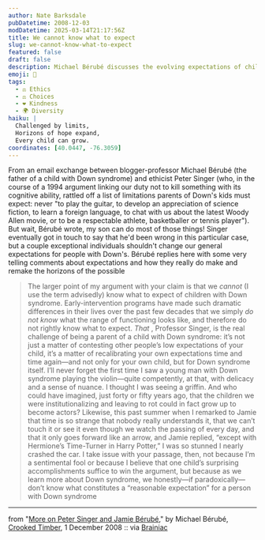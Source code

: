 ```yaml
---
author: Nate Barksdale
pubDatetime: 2008-12-03
modDatetime: 2025-03-14T21:17:56Z
title: We cannot know what to expect
slug: we-cannot-know-what-to-expect
featured: false
draft: false
description: Michael Bérubé discusses the evolving expectations of children with Down syndrome in response to Peter Singer's views.
emoji: 🎻
tags:
  - ⚖️ Ethics
  - ⚖️ Choices
  - ❤️ Kindness
  - 🌍 Diversity
haiku: |
  Challenged by limits,  
  Horizons of hope expand,  
  Every child can grow.
coordinates: [40.0447, -76.3059]
---
```


From an email exchange between blogger-professor Michael Bérubé (the father of a child with Down syndrome) and ethicist Peter Singer (who, in the course of a 1994 argument linking our duty not to kill something with its cognitive ability, rattled off a list of limitations parents of Down's kids must expect: never "to play the guitar, to develop an appreciation of science fiction, to learn a foreign language, to chat with us about the latest Woody Allen movie, or to be a respectable athlete, basketballer or tennis player"). But wait, Bérubé wrote, my son can do most of those things! Singer eventually got in touch to say that he'd been wrong in this particular case, but a couple exceptional individuals shouldn't change our general expectations for people with Down's. Bérubé replies here with some very telling comments about expectations and how they really do make and remake the horizons of the possible

> The larger point of my argument with your claim is that we _cannot_ (I use the term advisedly) know what to expect of children with Down syndrome. Early-intervention programs have made such dramatic differences in their lives over the past few decades that we simply _do not know_ what the range of functioning looks like, and therefore do not rightly know what to expect. _That_ , Professor Singer, is the real challenge of being a parent of a child with Down syndrome: it’s not just a matter of contesting other people’s low expectations of your child, it’s a matter of recalibrating your own expectations time and time again—and not only for your own child, but for Down syndrome itself. I’ll never forget the first time I saw a young man with Down syndrome playing the violin—quite competently, at that, with delicacy and a sense of nuance. I thought I was seeing a griffin. And who could have imagined, just forty or fifty years ago, that the children we were institutionalizing and leaving to rot could in fact grow up to become actors? Likewise, this past summer when I remarked to Jamie that time is so strange that nobody really understands it, that we can’t touch it or see it even though we watch the passing of every day, and that it only goes forward like an arrow, and Jamie replied, “except with Hermione’s Time-Turner in Harry Potter,” I was so stunned I nearly crashed the car. I take issue with your passage, then, not because I’m a sentimental fool or because I believe that one child’s surprising accomplishments suffice to win the argument, but because as we learn more about Down syndrome, we honestly—if paradoxically—don’t know what constitutes a “reasonable expectation” for a person with Down syndrome

---

from "[More on Peter Singer and Jamie Bérubé](http://crookedtimber.org/2008/12/01/more-on-peter-singer-and-jamie-berube/)," by Michael Bérubé, [Crooked Timber](http://crookedtimber.org/2008/12/01/more-on-peter-singer-and-jamie-berube/), 1 December 2008 :: via [Brainiac](http://web.archive.org/web/20110426153718/http://www.boston.com:80/bostonglobe/ideas/brainiac/2008/12/back_in_septemb.html)

